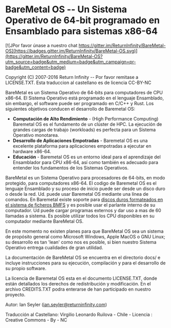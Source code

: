 # BareMetal OS -- Un Sistema Operativo de 64-bit programado en Ensamblado para sistemas x86-64 #

[![JPor favor únase a nuestro chat https://gitter.im/ReturnInfinity/BareMetal-OS](https://badges.gitter.im/ReturnInfinity/BareMetal-OS.svg)](https://gitter.im/ReturnInfinity/BareMetal-OS?utm_source=badge&utm_medium=badge&utm_campaign=pr-badge&utm_content=badge)

Copyright (C) 2007-2016 Return Infinity -- Por favor remitase a LICENSE.TXT. Esta traduccion al castellano es de licencia CC-BY-NC

BareMetal es un Sistema Operativo de 64-bits para computadores de CPU x86-64. El Sistema Operativo está programado en el lenguaje Ensamblado, sin embargo, el software puede ser programado en C/C++ y Rust. Los siguientes objetivos conducen el desarrollo de Baremetal OS:

* **Computación de Alto Rendimiento** - (High Performance Computing) Baremetal OS es el fundamento de un clúster de HPC. La ejecución de grandes cargas de trabajo (workloads) es perfecta para un Sistema Operativo monotarea.
* **Desarrollo de Aplicaciones Empotradas** - Baremetal OS es una excelente plataforma para aplicaciones empotradas a ejecutar en hardware x86-64.
* **Educación** - Baremetal OS es un entorno ideal para el aprendizaje del Ensamblador para CPU x86-64, así como también es adecuado para entender los fundamentos de los Sistemas Operativos.

BareMetal es un Sistema Operativo para procesadores de 64-bits, en modo protegido, para computadores x86-64. El codigo de Baremetal OS es el lenguaje Ensamblado y su proceso de inicio puede ser desde un disco duro o desde la red. Ud. puede usar Baremetal OS mediante una línea de comandos. En Baremetal existe soporte para [discos duros formateados en el sistema de ficheros BMFS](https://github.com/ReturnInfinity/BMFS) y es posible usar el parlante interno de su computador. Ud puede cargar programas externos y dar uso a mas de 60 llamadas a sistema. Es posible utilizar todos los CPU disponibles en su computador mediante BareMetal OS.

En este momento no existen planes para que BareMetal OS sea un sistema de propósito general como Microsoft Windows, Apple MacOS o GNU Linux; su desarrollo es tan 'lean' como nos es posible, si bien nuestro Sistema Operativo entrega cualidades de gran utilidad.

La documentación de BareMetal OS se encuentra en el directorio docs/ e incluye instrucciones para su ejecución, compilación y para el desarrollo de su propio software.

La licencia de Baremetal OS esta en el documento LICENSE.TXT, donde están detallados los derechos de redistribución y modificación. En el archivo CREDITS.TXT podra enterarse de han participado en nuestro proyecto.

Autor: Ian Seyler (ian.seyler@returninfinity.com)

Traducción al Castellano: Virgilio Leonardo Ruilova - Chile - Licencia : Creative Commons - By - NC
